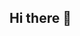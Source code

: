 ## Hi there 👋

<!--
**Irasubiza-Tharcisse/Irasubiza-Tharcisse** is a ✨ student ✨at Hope Haven Christian Secondary School doing Mathematics-Physics-Computer Science
with programming skills in web Applications using python...

Here are some ideas to get you started:

- 🔭 I’m currently working on ...
- 🌱 I’m currently learning at Hope Haven Christian Secondary School
- 👯 I’m looking to collaborate on ...
- 🤔 I’m looking for help with ...
- 💬 Ask me about ...
- 📫 How to reach me: ...
- 😄 Pronouns: ...
- ⚡ Fun fact: ...
-->
